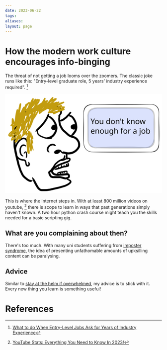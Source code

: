 ```yaml
---
date: 2023-06-22
tags: 
aliases: 
layout: page
---
```

# How the modern work culture encourages info-binging
The threat of not getting a job looms over the zoomers. The classic joke runs like this: "Entry-level graduate role, 5 years' industry experience required". [^1]

![](../assets/img/2023-06-22-mindfull-attachment.light.svg)

This is where the internet steps in. With at least 800 million videos on youtube, [^2] there is scope to learn in ways that past generations simply haven't known. A two hour python crash course might teach you the skills needed for a basic scripting gig.
## What are you complaining about then?
There's too much. With many uni students suffering from [imposter syndrome](https://en.wikipedia.org/wiki/Impostor_syndrome), the idea of presenting unfathomable amounts of upksilling content can be paralysing.

## Advice
Similar to [stay at the helm if overwhelmed](stay-at-the-helm-if-overwhelmed), my advice is to stick with it. Every new thing you learn is something useful!
# References
[^1]: [What to do When Entry-Level Jobs Ask for Years of Industry Experience](https://careersblog.uts.edu.au/entry-level-jobs-ask-years-industry-experience/)
[^2]: [YouTube Stats: Everything You Need to Know In 2023!](https://www.wyzowl.com/youtube-stats/#:~:text=There%20are%20at%20least%20800,content%20is%20being%20uploaded%20constantly.)